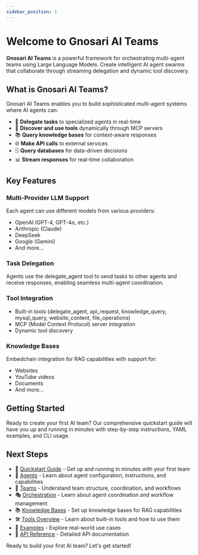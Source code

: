 ```yaml
---
sidebar_position: 1
---
```


# Welcome to Gnosari AI Teams

**Gnosari AI Teams** is a powerful framework for orchestrating multi-agent teams using Large Language Models. Create intelligent AI agent swarms that collaborate through streaming delegation and dynamic tool discovery.

## What is Gnosari AI Teams?

Gnosari AI Teams enables you to build sophisticated multi-agent systems where AI agents can:

- 🤝 **Delegate tasks** to specialized agents in real-time
- 🔧 **Discover and use tools** dynamically through MCP servers
- 📚 **Query knowledge bases** for context-aware responses
- 🌐 **Make API calls** to external services
- 🗄️ **Query databases** for data-driven decisions
- 📊 **Stream responses** for real-time collaboration

## Key Features

### Multi-Provider LLM Support
Each agent can use different models from various providers:
- OpenAI (GPT-4, GPT-4o, etc.)
- Anthropic (Claude)
- DeepSeek
- Google (Gemini)
- And more...

### Task Delegation
Agents use the delegate_agent tool to send tasks to other agents and receive responses, enabling seamless multi-agent coordination.

### Tool Integration
- Built-in tools (delegate_agent, api_request, knowledge_query, mysql_query, website_content, file_operations)
- MCP (Model Context Protocol) server integration
- Dynamic tool discovery

### Knowledge Bases
Embedchain integration for RAG capabilities with support for:
- Websites
- YouTube videos
- Documents
- And more...

## Getting Started

Ready to create your first AI team? Our comprehensive quickstart guide will have you up and running in minutes with step-by-step instructions, YAML examples, and CLI usage.

## Next Steps

- 🚀 [Quickstart Guide](/docs/quickstart) - Get up and running in minutes with your first team
- 🤖 [Agents](/docs/agents) - Learn about agent configuration, instructions, and capabilities
- 👥 [Teams](/docs/teams) - Understand team structure, coordination, and workflows
- 🎭 [Orchestration](/docs/orchestration) - Learn about agent coordination and workflow management
- 📚 [Knowledge Bases](/docs/knowledge) - Set up knowledge bases for RAG capabilities
- 🛠️ [Tools Overview](/docs/tools/intro) - Learn about built-in tools and how to use them
- 📝 [Examples](/docs/examples) - Explore real-world use cases
- 🔧 [API Reference](/docs/api) - Detailed API documentation

Ready to build your first AI team? Let's get started!
